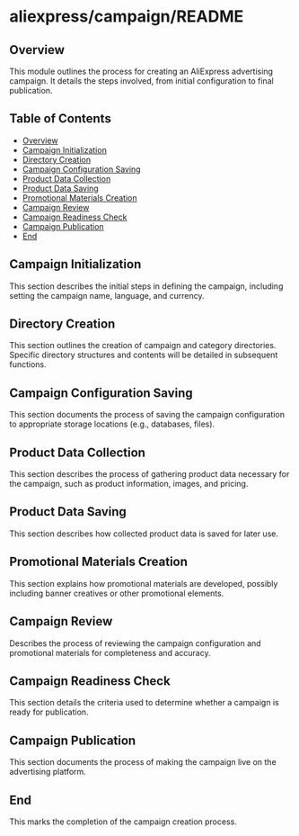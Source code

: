 # aliexpress/campaign/README

## Overview

This module outlines the process for creating an AliExpress advertising campaign.  It details the steps involved, from initial configuration to final publication.

## Table of Contents

- [Overview](#overview)
- [Campaign Initialization](#campaign-initialization)
- [Directory Creation](#directory-creation)
- [Campaign Configuration Saving](#campaign-configuration-saving)
- [Product Data Collection](#product-data-collection)
- [Product Data Saving](#product-data-saving)
- [Promotional Materials Creation](#promotional-materials-creation)
- [Campaign Review](#campaign-review)
- [Campaign Readiness Check](#campaign-readiness-check)
- [Campaign Publication](#campaign-publication)
- [End](#end)

## Campaign Initialization

This section describes the initial steps in defining the campaign, including setting the campaign name, language, and currency.

## Directory Creation

This section outlines the creation of campaign and category directories.  Specific directory structures and contents will be detailed in subsequent functions.

## Campaign Configuration Saving

This section documents the process of saving the campaign configuration to appropriate storage locations (e.g., databases, files).

## Product Data Collection

This section describes the process of gathering product data necessary for the campaign, such as product information, images, and pricing.

## Product Data Saving

This section describes how collected product data is saved for later use.

## Promotional Materials Creation

This section explains how promotional materials are developed, possibly including banner creatives or other promotional elements.

## Campaign Review

Describes the process of reviewing the campaign configuration and promotional materials for completeness and accuracy.

## Campaign Readiness Check

This section details the criteria used to determine whether a campaign is ready for publication.

## Campaign Publication

This section documents the process of making the campaign live on the advertising platform.


## End

This marks the completion of the campaign creation process.
